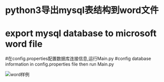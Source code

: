 # python3导出mysql表结构到word文件
# export mysql database to microsoft word file

#在config.properties配置数据库连接信息,运行Main.py
#config database information in config.properties file then run Main.py


![word样例](http://yanglikun.github.io/share/dbtable.jpg)

